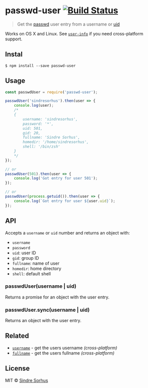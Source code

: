 # passwd-user [![Build Status](https://travis-ci.org/sindresorhus/passwd-user.svg?branch=master)](https://travis-ci.org/sindresorhus/passwd-user)

> Get the [passwd](http://en.wikipedia.org/wiki/Passwd) user entry from a username or [uid](http://en.wikipedia.org/wiki/User_identifier_(Unix))

Works on OS X and Linux. See [`user-info`](https://github.com/sindresorhus/user-info) if you need cross-platform support.


## Instal

```
$ npm install --save passwd-user
```


## Usage

```js
const passwdUser = require('passwd-user');

passwdUser('sindresorhus').then(user => {
	console.log(user);
	/*
	{
		username: 'sindresorhus',
		password: '*',
		uid: 501,
		gid: 20,
		fullname: 'Sindre Sorhus',
		homedir: '/home/sindresorhus',
		shell: '/bin/zsh'
	}
	*/
});

// or
passwdUser(501).then(user => {
	console.log('Got entry for user 501');
});

// or
passwdUser(process.getuid()).then(user => {
	console.log(`Got entry for user ${user.uid}`);
});
```


## API

Accepts a `username` or `uid` number and returns an object with:

- `username`
- `password`
- `uid`: user ID
- `gid`: group ID
- `fullname`: name of user
- `homedir`: home directory
- `shell`: default shell

### passwdUser(username | uid)

Returns a promise for an object with the user entry.

### passwdUser.sync(username | uid)

Returns an object with the user entry.


## Related

- [`username`](https://github.com/sindresorhus/username) - get the users username *(cross-platform)*
- [`fullname`](https://github.com/sindresorhus/fullname) - get the users fullname *(cross-platform)*


## License

MIT © [Sindre Sorhus](http://sindresorhus.com)

